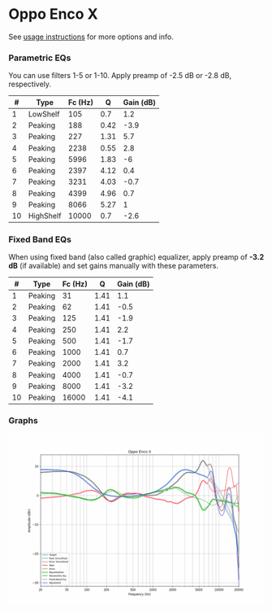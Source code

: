 # Oppo Enco X
See [usage instructions](https://github.com/jaakkopasanen/AutoEq#usage) for more options and info.

### Parametric EQs
You can use filters 1-5 or 1-10. Apply preamp of -2.5 dB or -2.8 dB, respectively.

|   # | Type      |   Fc (Hz) |    Q |   Gain (dB) |
|-----|-----------|-----------|------|-------------|
|   1 | LowShelf  |       105 | 0.7  |         1.2 |
|   2 | Peaking   |       188 | 0.42 |        -3.9 |
|   3 | Peaking   |       227 | 1.31 |         5.7 |
|   4 | Peaking   |      2238 | 0.55 |         2.8 |
|   5 | Peaking   |      5996 | 1.83 |        -6   |
|   6 | Peaking   |      2397 | 4.12 |         0.4 |
|   7 | Peaking   |      3231 | 4.03 |        -0.7 |
|   8 | Peaking   |      4399 | 4.96 |         0.7 |
|   9 | Peaking   |      8066 | 5.27 |         1   |
|  10 | HighShelf |     10000 | 0.7  |        -2.6 |

### Fixed Band EQs
When using fixed band (also called graphic) equalizer, apply preamp of **-3.2 dB** (if available) and set gains manually with these parameters.

|   # | Type    |   Fc (Hz) |    Q |   Gain (dB) |
|-----|---------|-----------|------|-------------|
|   1 | Peaking |        31 | 1.41 |         1.1 |
|   2 | Peaking |        62 | 1.41 |        -0.5 |
|   3 | Peaking |       125 | 1.41 |        -1.9 |
|   4 | Peaking |       250 | 1.41 |         2.2 |
|   5 | Peaking |       500 | 1.41 |        -1.7 |
|   6 | Peaking |      1000 | 1.41 |         0.7 |
|   7 | Peaking |      2000 | 1.41 |         3.2 |
|   8 | Peaking |      4000 | 1.41 |        -0.7 |
|   9 | Peaking |      8000 | 1.41 |        -3.2 |
|  10 | Peaking |     16000 | 1.41 |        -4.1 |

### Graphs
![](./Oppo%20Enco%20X.png)
